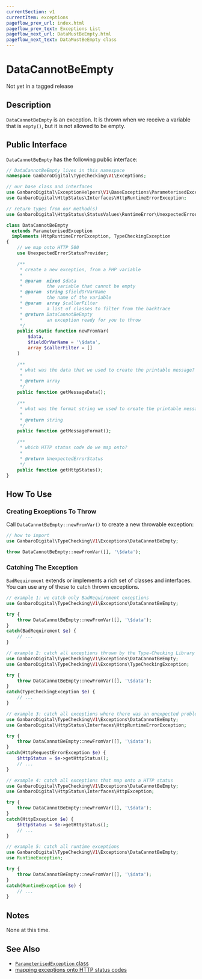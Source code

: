 ```yaml
---
currentSection: v1
currentItem: exceptions
pageflow_prev_url: index.html
pageflow_prev_text: Exceptions List
pageflow_next_url: DataMustBeEmpty.html
pageflow_next_text: DataMustBeEmpty class
---
```


# DataCannotBeEmpty

<div class="callout warning" markdown="1">
Not yet in a tagged release
</div>

## Description

`DataCannotBeEmpty` is an exception. It is thrown when we receive a variable that is `empty()`, but it is not allowed to be empty.

## Public Interface

`DataCannotBeEmpty` has the following public interface:

```php
// DataCannotBeEmpty lives in this namespace
namespace GanbaroDigital\TypeChecking\V1\Exceptions;

// our base class and interfaces
use GanbaroDigital\ExceptionHelpers\V1\BaseExceptions\ParameterisedException;
use GanbaroDigital\HttpStatus\Interfaces\HttpRuntimeErrorException;

// return types from our method(s)
use GanbaroDigital\HttpStatus\StatusValues\RuntimeError\UnexpectedErrorStatus;

class DataCannotBeEmpty
  extends ParameterisedException
  implements HttpRuntimeErrorException, TypeCheckingException
{
    // we map onto HTTP 500
    use UnexpectedErrorStatusProvider;

    /**
     * create a new exception, from a PHP variable
     *
     * @param  mixed $data
     *         the variable that cannot be empty
     * @param  string $fieldOrVarName
     *         the name of the variable
     * @param  array $callerFilter
     *         a list of classes to filter from the backtrace
     * @return DataCannotBeEmpty
     *         an exception ready for you to throw
     */
    public static function newFromVar(
        $data,
        $fieldOrVarName = '\$data',
        array $callerFilter = []
    )

    /**
     * what was the data that we used to create the printable message?
     *
     * @return array
     */
    public function getMessageData();

    /**
     * what was the format string we used to create the printable message?
     *
     * @return string
     */
    public function getMessageFormat();

    /**
     * which HTTP status code do we map onto?
     *
     * @return UnexpectedErrorStatus
     */
    public function getHttpStatus();
}

```

## How To Use

### Creating Exceptions To Throw

Call `DataCannotBeEmpty::newFromVar()` to create a new throwable exception:

```php
// how to import
use GanbaroDigital\TypeChecking\V1\Exceptions\DataCannotBeEmpty;

throw DataCannotBeEmpty::newFromVar([], '\$data');
```

### Catching The Exception

`BadRequirement` extends or implements a rich set of classes and interfaces. You can use any of these to catch thrown exceptions.

```php
// example 1: we catch only BadRequirement exceptions
use GanbaroDigital\TypeChecking\V1\Exceptions\DataCannotBeEmpty;

try {
    throw DataCannotBeEmpty::newFromVar([], '\$data');
}
catch(BadRequirement $e) {
    // ...
}
```

```php
// example 2: catch all exceptions thrown by the Type-Checking Library
use GanbaroDigital\TypeChecking\V1\Exceptions\DataCannotBeEmpty;
use GanbaroDigital\TypeChecking\V1\Exceptions\TypeCheckingException;

try {
    throw DataCannotBeEmpty::newFromVar([], '\$data');
}
catch(TypeCheckingException $e) {
    // ...
}
```

```php
// example 3: catch all exceptions where there was an unexpected problem
use GanbaroDigital\TypeChecking\V1\Exceptions\DataCannotBeEmpty;
use GanbaroDigital\HttpStatus\Interfaces\HttpRuntimeErrorException;

try {
    throw DataCannotBeEmpty::newFromVar([], '\$data');
}
catch(HttpRequestErrorException $e) {
    $httpStatus = $e->getHttpStatus();
    // ...
}
```

```php
// example 4: catch all exceptions that map onto a HTTP status
use GanbaroDigital\TypeChecking\V1\Exceptions\DataCannotBeEmpty;
use GanbaroDigital\HttpStatus\Interfaces\HttpException;

try {
    throw DataCannotBeEmpty::newFromVar([], '\$data');
}
catch(HttpException $e) {
    $httpStatus = $e->getHttpStatus();
    // ...
}
```

```php
// example 5: catch all runtime exceptions
use GanbaroDigital\TypeChecking\V1\Exceptions\DataCannotBeEmpty;
use RuntimeException;

try {
    throw DataCannotBeEmpty::newFromVar([], '\$data');
}
catch(RuntimeException $e) {
    // ...
}
```

## Notes

None at this time.

## See Also

* [`ParameterisedException` class](http://ganbarodigital.github.io/php-mv-exception-helpers/V1/BaseExceptions/ParameterisedException.html)
* [mapping exceptions onto HTTP status codes](http://ganbarodigital.github.io/php-http-status/usage/http-exceptions.html)

